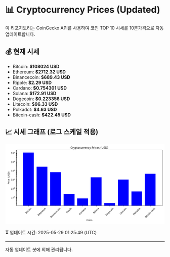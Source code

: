 
# 📊 Cryptocurrency Prices (Updated)

이 리포지토리는 CoinGecko API를 사용하여 코인 TOP 10 시세를 10분가격으로 자동 업데이트합니다.

## 💰 현재 시세
- Bitcoin: **$108024 USD**
- Ethereum: **$2712.32 USD**
- Binancecoin: **$689.43 USD**
- Ripple: **$2.29 USD**
- Cardano: **$0.754301 USD**
- Solana: **$172.91 USD**
- Dogecoin: **$0.223356 USD**
- Litecoin: **$96.33 USD**
- Polkadot: **$4.63 USD**
- Bitcoin-cash: **$422.45 USD**

## 📈 시세 그래프 (로그 스케일 적용)
![Crypto Prices](crypto_prices.png)

⏳ 업데이트 시간: 2025-05-29 01:25:49 (UTC)

---
자동 업데이트 봇에 의해 관리됩니다.
